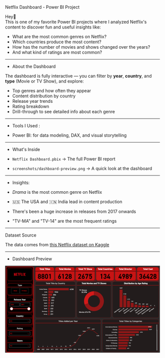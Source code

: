 Netflix Dashboard - Power BI Project

Hey👋  
This is one of my favorite Power BI projects where I analyzed Netflix's content to discover fun and useful insights like:

- What are the most common genres on Netflix?
- Which countries produce the most content?
- How has the number of movies and shows changed over the years?
- And what kind of ratings are most common?

---

- About the Dashboard

The dashboard is fully interactive 
— you can filter by **year**, **country**, and **type** (Movie or TV Show), and explore:
- Top genres and how often they appear
- Content distribution by country
- Release year trends
- Rating breakdown
- Drill-through to see detailed info about each genre

---

- Tools I Used :

- Power BI: for data modeling, DAX, and visual storytelling

---

- What's Inside

- `Netflix Dashboard.pbix` → The full Power BI report
- `screenshots/dashboard-preview.png` → A quick look at the dashboard

---

- Insights: 

- *Drama* is the most common genre on Netflix
- 🇺🇸 The USA and 🇮🇳 India lead in content production
- There's been a huge increase in releases from 2017 onwards
- "TV-MA" and "TV-14" are the most frequent ratings

---- 

Dataset Source

The data comes from [this Netflix dataset on Kaggle](https://www.kaggle.com/datasets/shivamb/netflix-shows)

---- 

- Dashboard Preview

![Netflix Dashboard](https://github.com/AmirElsayed117/Netflix-Dashboard/blob/main/NetFlix_Overview.png)



